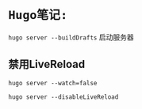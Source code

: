 # `Hugo笔记:`

`hugo server --buildDrafts` 启动服务器

## 禁用LiveReload

```test
hugo server --watch=false

hugo server --disableLiveReload
```
